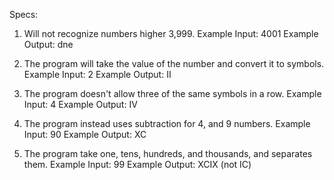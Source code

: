 Specs:
1. Will not recognize numbers higher 3,999.
  Example Input: 4001
  Example Output: dne

2. The program will take the value of the number and convert it to symbols.
  Example Input: 2
  Example Output: II

3. The program doesn't allow three of the same symbols in a row.
  Example Input: 4
  Example Output: IV

4. The program instead uses subtraction for 4, and 9  numbers.
  Example Input: 90
  Example Output: XC

5.  The program take one, tens, hundreds, and thousands, and separates them.
  Example Input: 99
  Example Output: XCIX (not IC)
